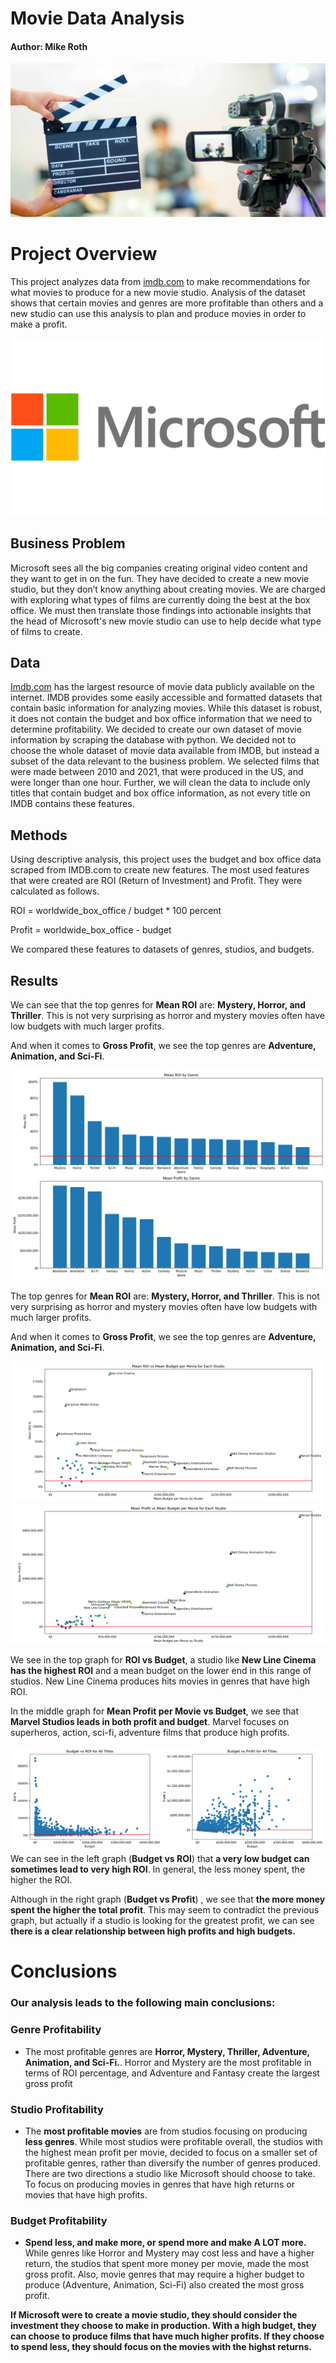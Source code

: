 # Movie Data Analysis

#### Author: Mike Roth

![](img/movieproduction.png)

# Project Overview

This project analyzes data from [imdb.com](https://imdb.com/) to make recommendations for what movies to produce for a new movie studio. Analysis of the dataset shows that certain movies and genres are more profitable than others and a new studio can use this analysis to plan and produce movies in order to make a profit.

![](img/MicrosoftLogo.png)

## Business Problem

Microsoft sees all the big companies creating original video content and they want to get in on the fun. They have decided to create a new movie studio, but they don’t know anything about creating movies. We are charged with exploring what types of films are currently doing the best at the box office. We must then translate those findings into actionable insights that the head of Microsoft's new movie studio can use to help decide what type of films to create.

## Data

[Imdb.com](https://imdb.com/) has the largest resource of movie data publicly available on the internet. IMDB provides some easily accessible and formatted datasets that contain basic information for analyzing movies. While this dataset is robust, it does not contain the budget and box office information that we need to determine profitability. We decided to create our own dataset of movie information by scraping the database with python. We decided not to choose the whole dataset of movie data available from IMDB, but instead a subset of the data relevant to the business problem. We selected films that were made between 2010 and 2021, that were produced in the US, and were longer than one hour. Further, we will clean the data to include only titles that contain budget and box office information, as not every title on IMDB contains these features.

## Methods

Using descriptive analysis, this project uses the budget and box office data scraped from IMDB.com to create new features. The most used features that were created are ROI (Return of Investment) and Profit. They were calculated as follows.

ROI = worldwide_box_office / budget  * 100 percent

Profit = worldwide_box_office - budget

We compared these features to datasets of genres, studios, and budgets.

## Results

We can see that the top genres for **Mean ROI** are: **Mystery, Horror, and Thriller**. This is not very surprising as horror and mystery movies often have low budgets with much larger profits.

And when it comes to **Gross Profit**, we see the top genres are **Adventure, Animation, and Sci-Fi**.

![mean_roi_and_profit_by_genre](/img/mean_roi_and_profit_by_genre.png)

The top genres for **Mean ROI** are: **Mystery, Horror, and Thriller**. This is not very surprising as horror and mystery movies often have low budgets with much larger profits.

And when it comes to **Gross Profit**, we see the top genres are **Adventure, Animation, and Sci-Fi**.



![budget_vs_roi_by_Studio](/img/budget_vs_roi_by_Studio.png)![budget_vs_profit_by_Studio](/img/budget_vs_profit_by_Studio.png)

We see in the top graph for **ROI vs Budget**, a studio like **New Line Cinema has the highest ROI** and a mean budget on the lower end in this range of studios. New Line Cinema produces hits movies in genres that have high ROI.

In the middle graph for **Mean Profit per Movie vs Budget**, we see that **Marvel Studios leads in both profit and budget**. Marvel focuses on superheros, action, sci-fi, adventure films that produce high profits.



![budget_vs_roi_and_profit](/img/budget_vs_roi_and_profit.png)We can see in the left graph (**Budget vs ROI**) that **a very low budget can sometimes lead to very high ROI**. In general, the less money spent, the higher the ROI.

Although in the right graph (**Budget vs Profit**) , we see that **the more money spent the higher the total profit**. This may seem to contradict the previous graph, but actually if a studio is looking for the greatest profit, we can see **there is a clear relationship between high profits and high budgets.**



# Conclusions

### Our analysis leads to the following main conclusions:

### Genre Profitability

- The most profitable genres are **Horror, Mystery, Thriller, Adventure, Animation, and Sci-Fi.**. Horror and Mystery are the most profitable in terms of ROI percentage, and Adventure and Fantasy create the largest gross profit

### Studio Profitability

- The **most profitable movies** are from studios focusing on producing **less genres**. While most studios were profitable overall, the studios with the highest mean profit per movie, decided to focus on a smaller set of profitable genres, rather than diversify the number of genres produced. There are two directions a studio like Microsoft should choose to take. To focus on producing movies in genres that have high returns or movies that have high profits.

### Budget Profitability

- **Spend less, and make more, or spend more and make A LOT more.** While genres like Horror and Mystery may cost less and have a higher return, the studios that spent more money per movie, made the most gross profit. Also, movie genres that may require a higher budget to produce (Adventure, Animation, Sci-Fi) also created the most gross profit.

**If Microsoft were to create a movie studio, they should consider the investment they choose to make in production. With a high budget, they can choose to produce films that have much higher profits. If they choose to spend less, they should focus on the movies with the highst returns.**
